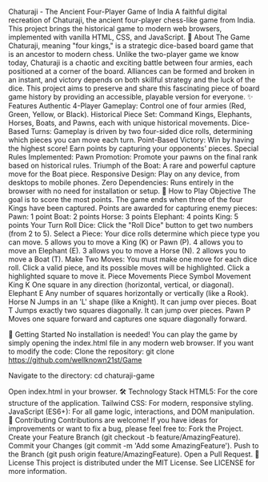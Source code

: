 Chaturaji - The Ancient Four-Player Game of India
A faithful digital recreation of Chaturaji, the ancient four-player chess-like game from India. This project brings the historical game to modern web browsers, implemented with vanilla HTML, CSS, and JavaScript.
📜 About The Game
Chaturaji, meaning "four kings," is a strategic dice-based board game that is an ancestor to modern chess. Unlike the two-player game we know today, Chaturaji is a chaotic and exciting battle between four armies, each positioned at a corner of the board. Alliances can be formed and broken in an instant, and victory depends on both skillful strategy and the luck of the dice.
This project aims to preserve and share this fascinating piece of board game history by providing an accessible, playable version for everyone.
✨ Features
Authentic 4-Player Gameplay: Control one of four armies (Red, Green, Yellow, or Black).
Historical Piece Set: Command Kings, Elephants, Horses, Boats, and Pawns, each with unique historical movements.
Dice-Based Turns: Gameplay is driven by two four-sided dice rolls, determining which pieces you can move each turn.
Point-Based Victory: Win by having the highest score! Earn points by capturing your opponents' pieces.
Special Rules Implemented:
Pawn Promotion: Promote your pawns on the final rank based on historical rules.
Triumph of the Boat: A rare and powerful capture move for the Boat piece.
Responsive Design: Play on any device, from desktops to mobile phones.
Zero Dependencies: Runs entirely in the browser with no need for installation or setup.
🎲 How to Play
Objective
The goal is to score the most points. The game ends when three of the four Kings have been captured.
Points are awarded for capturing enemy pieces:
Pawn: 1 point
Boat: 2 points
Horse: 3 points
Elephant: 4 points
King: 5 points
Your Turn
Roll Dice: Click the "Roll Dice" button to get two numbers (from 2 to 5).
Select a Piece: Your dice rolls determine which piece type you can move.
5 allows you to move a King (K) or Pawn (P).
4 allows you to move an Elephant (E).
3 allows you to move a Horse (N).
2 allows you to move a Boat (T).
Make Two Moves: You must make one move for each dice roll. Click a valid piece, and its possible moves will be highlighted. Click a highlighted square to move it.
Piece Movements
Piece
Symbol
Movement
King
K
One square in any direction (horizontal, vertical, or diagonal).
Elephant
E
Any number of squares horizontally or vertically (like a Rook).
Horse
N
Jumps in an 'L' shape (like a Knight). It can jump over pieces.
Boat
T
Jumps exactly two squares diagonally. It can jump over pieces.
Pawn
P
Moves one square forward and captures one square diagonally forward.

🚀 Getting Started
No installation is needed! You can play the game by simply opening the index.html file in any modern web browser.
If you want to modify the code:
Clone the repository:
git clone https://github.com/wellknown21st/Game


Navigate to the directory:
cd chaturaji-game


Open index.html in your browser.
🛠️ Technology Stack
HTML5: For the core structure of the application.
Tailwind CSS: For modern, responsive styling.
JavaScript (ES6+): For all game logic, interactions, and DOM manipulation.
🤝 Contributing
Contributions are welcome! If you have ideas for improvements or want to fix a bug, please feel free to:
Fork the Project.
Create your Feature Branch (git checkout -b feature/AmazingFeature).
Commit your Changes (git commit -m 'Add some AmazingFeature').
Push to the Branch (git push origin feature/AmazingFeature).
Open a Pull Request.
📄 License
This project is distributed under the MIT License. See LICENSE for more information.
